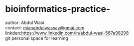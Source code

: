 # bioinformatics-practice-
author: Abdul Wasi <br>
contact: mianabdulwassay@gmai.com <br>
linkden:https://www.linkedin.com/in/abdul-wasi-567a98298 <br>git
personal space for learning 
